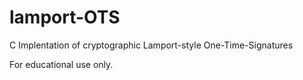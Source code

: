 # lamport-OTS
C Implentation of cryptographic Lamport-style One-Time-Signatures

For educational use only.
